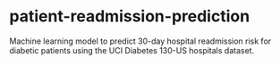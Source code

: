 # patient-readmission-prediction
Machine learning model to predict 30-day hospital readmission risk for diabetic patients using the UCI Diabetes 130-US hospitals dataset.
